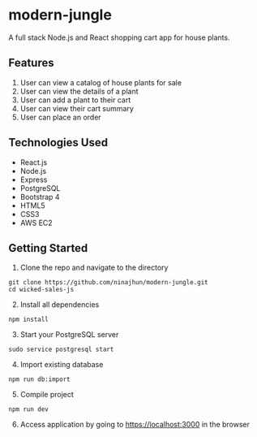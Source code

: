 # modern-jungle
A full stack Node.js and React shopping cart app for house plants.

## Features
1. User can view a catalog of house plants for sale
2. User can view the details of a plant
3. User can add a plant to their cart
4. User can view their cart summary
5. User can place an order 

## Technologies Used
* React.js
* Node.js
* Express
* PostgreSQL
* Bootstrap 4
* HTML5
* CSS3
* AWS EC2

## Getting Started
1. Clone the repo and navigate to the directory
```shell 
git clone https://github.com/ninajhun/modern-jungle.git
cd wicked-sales-js
```
2. Install all dependencies
 ``` shell
 npm install
 ```

3. Start your PostgreSQL server
```shell 
sudo service postgresql start
```

4. Import existing database
```shell 
npm run db:import
```

5. Compile project
```shell 
npm run dev
```
6. Access application by going to [https://localhost:3000](https://localhost:3000) in the browser
